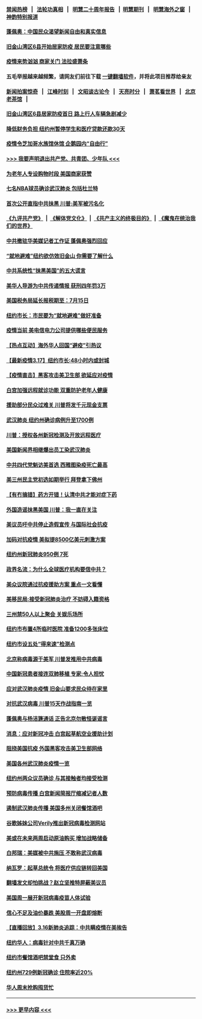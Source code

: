 #### [禁闻热榜](热点新闻.md?=0)  &nbsp;&nbsp;|&nbsp;&nbsp; [法轮功真相](https://github.com/gfw-breaker/truth/blob/master/README.md?=0) &nbsp;&nbsp;|&nbsp;&nbsp; [明慧二十周年报告](https://github.com/gfw-breaker/mh-reports/blob/master/README.md?=0) &nbsp;&nbsp;|&nbsp;&nbsp;[明慧期刊](https://github.com/gfw-breaker/mh-qikan) &nbsp;&nbsp;|&nbsp;&nbsp; [明慧海外之窗](https://github.com/gfw-breaker/mh-news/blob/master/README.md?=0) &nbsp;&nbsp;|&nbsp;&nbsp; [神韵特别报道](https://github.com/gfw-breaker/mh-news/blob/master/shenyun.md?=0)
#### [蓬佩奥：中国民众渴望新闻自由和真实信息](../pages/nsc412/n11948448.md?t=03181902) 
#### [旧金山湾区6县开始居家防疫 居民要注意哪些](../pages/nsc412/n11949063.md?t=03181902) 
#### [疫情来势汹汹 商家关门  法拉盛萧条](../pages/nsc412/n11948913.md?t=03181902) 
#### 五毛举报越来越频繁，请网友们前往下载 [一键翻墙软件](https://github.com/gfw-breaker/ssr-accounts)，并将此项目推荐给亲友
#### [新闻拍案惊奇](https://github.com/gfw-breaker/banned-news/blob/master/pages/link4.md) &nbsp;&nbsp;|&nbsp;&nbsp; [江峰时刻](https://github.com/gfw-breaker/banned-news/blob/master/pages/link4.md) &nbsp;&nbsp;|&nbsp;&nbsp; [文昭谈古论今](https://github.com/gfw-breaker/banned-news/blob/master/pages/link4.md) &nbsp;&nbsp;|&nbsp;&nbsp; [天亮时分](https://github.com/gfw-breaker/banned-news/blob/master/pages/link4.md) &nbsp;&nbsp;|&nbsp;&nbsp; [萧茗看世界](https://github.com/gfw-breaker/banned-news/blob/master/pages/link4.md) &nbsp;&nbsp;|&nbsp;&nbsp; [北京老茶馆](https://github.com/gfw-breaker/banned-news/blob/master/pages/link4.md) &nbsp;&nbsp;|&nbsp;&nbsp; 
#### [旧金山湾区6县居家防疫首日      路上行人车辆急剧减少](../pages/nsc412/n11948994.md?t=03181902) 
#### [降低财务负担 纽约州暂停学生和医疗贷款还款30天](../pages/nsc412/n11948809.md?t=03181902) 
#### [疫情令芝加哥水族馆休馆 企鹅园内“自由行”](../pages/nsc412/n11948604.md?t=03181902) 
#### [>>> 我要声明退出共产党、共青团、少年队 <<<](https://github.com/begood0513/goodnews/blob/master/quit/letter.md) 
#### [为老年人专设购物时段 美国商家获赞](../pages/nsc412/n11948463.md?t=03181902) 
#### [七名NBA球员确诊武汉肺炎 包括杜兰特](../pages/nsc412/n11948426.md?t=03181902) 
#### [首次公开直指中共抺黑 川普:美军被污名化](../pages/nsc412/n11947947.md?t=03181902) 
#### [《九评共产党》](https://github.com/begood0513/9ping.md/blob/master/README.md) &nbsp;|&nbsp; [《解体党文化》](../../../../jtdwh.md/blob/master/README.md)  &nbsp;|&nbsp; [《共产主义的终极目的》](../../../../gczydzjmd.md/blob/master/README.md) &nbsp;|&nbsp; [《魔鬼在统治我们的世界》](../../../../mgztzwmdsj.md/blob/master/README.md) 
#### [中共撤驻华美媒记者工作证 蓬佩奥强烈回应](../pages/nsc412/n11948259.md?t=03181902) 
#### [“就地避难”纽约欲仿效旧金山  你需要了解什么](../pages/nsc412/n11948233.md?t=03181902) 
#### [中共系统性“抹黑美国”的五大谎言](../pages/nsc412/n11948112.md?t=03181902) 
#### [美华人导游为中共传递情报 获刑四年罚3万](../pages/nsc412/n11948108.md?t=03181902) 
#### [美国税务局延长报税期至：7月15日](../pages/nsc412/n11947969.md?t=03181902) 
#### [纽约市长：市民要为“就地避难”做好准备](../pages/nsc412/n11948062.md?t=03181902) 
#### [疫情当前 美电信电力公司提供哪些便民服务](../pages/nsc412/n11947887.md?t=03181902) 
#### [【热点互动】海外华人回国“避疫”引热议](../pages/nsc412/n11947713.md?t=03181902) 
#### [【最新疫情3.17】纽约市长:48小时内或封城](../pages/nsc412/n11945621.md?t=03181902) 
#### [【疫情直击】黑客攻击美卫生部 欲延应对疫情](../pages/nsc412/n11947801.md?t=03181902) 
#### [白宫加强远程就诊功能 双重防护老年人健康](../pages/nsc412/n11947872.md?t=03181902) 
#### [援助部分民众过难关 川普将发千元现金支票](../pages/nsc412/n11947860.md?t=03181902) 
#### [武汉肺炎 纽约州确诊病例升至1700例](../pages/nsc412/n11947811.md?t=03181902) 
#### [川普：授权各州新冠检测及开放远程医疗](../pages/nsc412/n11947761.md?t=03181902) 
#### [美国新闻界相继爆出员工染武汉肺炎](../pages/nsc412/n11947617.md?t=03181902) 
#### [中共四代党魁访美首选 西雅图染疫死亡最高](../pages/nsc412/n11947602.md?t=03181902) 
#### [美三州民主党初选如期举行 拜登拿下佛州](../pages/nsc412/n11947538.md?t=03181902) 
#### [【有冇搞错】药方开错！认清中共才能对症下药](../pages/nsc412/n11947665.md?t=03181902) 
#### [外国造谣抹黑美国 川普：我一直在关注](../pages/nsc412/n11947559.md?t=03181902) 
#### [美议员吁中共停止造假宣传 与国际社会抗疫](../pages/nsc412/n11947378.md?t=03181902) 
#### [加码对抗疫情 美拟提8500亿美元刺激方案](../pages/nsc412/n11947394.md?t=03181902) 
#### [纽约州新冠肺炎950例 7死](../pages/nsc412/n11946095.md?t=03181902) 
#### [政界名流：为什么全球医疗机构要信中共？](../pages/nsc412/n11945479.md?t=03181902) 
#### [美众议院通过抗疫援助方案 重点一文看懂](../pages/nsc412/n11945750.md?t=03181902) 
#### [美移民局:接受新冠肺炎治疗 不妨碍入籍资格](../pages/nsc412/n11946121.md?t=03181902) 
#### [三州禁50人以上聚会  关娱乐场所](../pages/nsc412/n11946100.md?t=03181902) 
#### [纽约市布置4所临时医院 准备1200多张床位](../pages/nsc412/n11946092.md?t=03181902) 
#### [纽约市设五处“得来速”检测点](../pages/nsc412/n11946087.md?t=03181902) 
#### [北京称病毒源于美军 川普发推用中共病毒](../pages/nsc412/n11945945.md?t=03181902) 
#### [中国新冠患者接连双肺移植 专家:令人担忧](../pages/nsc412/n11945516.md?t=03181902) 
#### [应对武汉肺炎疫情 旧金山要求民众待在家里](../pages/nsc412/n11945757.md?t=03181902) 
#### [对抗武汉病毒 川普15天作战指南一览](../pages/nsc412/n11945503.md?t=03181902) 
#### [蓬佩奥与杨洁篪通话 正告北京勿散怪诞谣言](../pages/nsc412/n11945291.md?t=03181902) 
#### [消息：应对新冠冲击 白宫起草航空业援助计划](../pages/nsc412/n11945237.md?t=03181902) 
#### [阻挠美国抗疫 外国黑客攻击美卫生部网络](../pages/nsc412/n11945190.md?t=03181902) 
#### [美国各州武汉肺炎疫情一览](../pages/nsc412/n11944066.md?t=03181902) 
#### [纽约州两众议员确诊 与其接触者均接受检测](../pages/nsc412/n11944930.md?t=03181902) 
#### [预防病毒传播 白宫新闻简报厅缩减记者人数](../pages/nsc412/n11945023.md?t=03181902) 
#### [遏制武汉肺炎传播 美国多州关闭餐馆酒吧](../pages/nsc412/n11944857.md?t=03181902) 
#### [谷歌姊妹公司Verily推出新冠病毒检测网站](../pages/nsc412/n11945017.md?t=03181902) 
#### [美或在未来两周启动原油购买 增加战略储备](../pages/nsc412/n11944956.md?t=03181902) 
#### [白邦瑞：美媒被中共施压 不敢称武汉病毒](../pages/nsc412/n11944815.md?t=03181902) 
#### [纳瓦罗：起草总统令 将医疗供应链转回美国](../pages/nsc412/n11944808.md?t=03181902) 
#### [翻墙发文却怕挑战？赵立坚推特屏蔽美议员](../pages/nsc412/n11944758.md?t=03181902) 
#### [美国周一展开新冠病毒疫苗人体试验](../pages/nsc412/n11944761.md?t=03181902) 
#### [信心不足及油价暴跌 美股周一开盘即熔断](../pages/nsc412/n11944728.md?t=03181902) 
#### [【直播回放】3.16新肺炎追踪：中共瞒疫情在美挨告](../pages/nsc412/n11944429.md?t=03181902) 
#### [纽约华人：病毒针对中共千真万确](../pages/nsc412/n11942905.md?t=03181902) 
#### [纽约市餐馆酒吧禁堂食  只外卖](../pages/nsc412/n11943729.md?t=03181902) 
#### [纽约州729例新冠确诊  住院率近20%](../pages/nsc412/n11943724.md?t=03181902) 
#### [华人周末抢购囤货忙](../pages/nsc412/n11943687.md?t=03181902) 

----
#### [ >>> 更早内容 <<< ](../indexes/nsc412-earlier.md)
